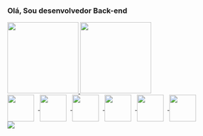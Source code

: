 ### Olá, Sou desenvolvedor Back-end

<div>
  <a href="https://github.com/Nhoid">
  <img height="160em" src="https://github-readme-stats.vercel.app/api?username=Nhoid&show_icons=true&theme=gruvbox&include_all_commits=true&count_private=true"/>
  <img height="160em" src="https://github-readme-stats.vercel.app/api/top-langs/?username=Nhoid&layout=compact&langs_count=6&theme=gruvbox"/>
</div>
    
<div style = "display: inline_block">
  <img align="center" style="padding-right: 9px; align: center; witdh: 80px; height: 60px;" src="https://cdn.jsdelivr.net/gh/devicons/devicon/icons/java/java-original-wordmark.svg" />
  <img align="center" style="padding-right: 9px; align: center; witdh: 80px; height: 60px;" src="https://cdn.jsdelivr.net/gh/devicons/devicon/icons/c/c-original.svg" />
  <img align="center" style="padding-right: 9px; align: center; witdh: 80px; height: 60px;" src="https://cdn.jsdelivr.net/gh/devicons/devicon/icons/javascript/javascript-original.svg" />   
  <img align="center" style="padding-right: 9px; align: center; witdh: 80px; height: 60px;" src="https://cdn.jsdelivr.net/gh/devicons/devicon/icons/css3/css3-original.svg" />
  <img align="center" style="padding-right: 9px; align: center; witdh: 80px; height: 60px;" src="https://cdn.jsdelivr.net/gh/devicons/devicon/icons/docker/docker-original.svg" />
  <img align="center" style="padding-right: 9px; align: center; witdh: 80px; height: 60px;" src="https://cdn.jsdelivr.net/gh/devicons/devicon/icons/mysql/mysql-plain-wordmark.svg" />        
</div>          

     
<div> 
  <a href="https://www.linkedin.com/in/geraldo-filho-74744a231/" target="_blank"><img src="https://img.shields.io/badge/-LinkedIn-%230077B5?style=for-the-badge&logo=linkedin&logoColor=white" target="_blank"></a> 
</div>
